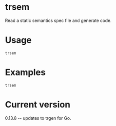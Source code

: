 # trsem

Read a static semantics spec file and generate code.

# Usage

    trsem

# Examples

    trsem

# Current version

0.13.8 -- updates to trgen for Go.
